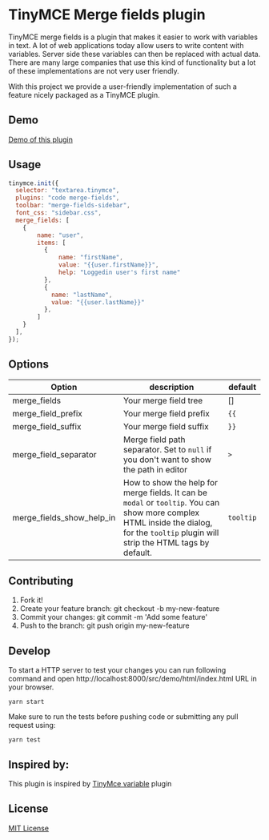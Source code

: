 # TinyMCE Merge fields plugin

TinyMCE merge fields is a plugin that makes it easier to work with variables in text. A lot of web applications today allow users to write content with variables. Server side these variables can then be replaced with actual data. There are many large companies that use this kind of functionality but a lot of these implementations are not very user friendly.

With this project we provide a user-friendly implementation of such a feature nicely packaged as a TinyMCE plugin.

## Demo
[Demo of this plugin](https://eventival.github.io/tinymce-merge-fields-plugin/)

## Usage
```javascript
tinymce.init({
  selector: "textarea.tinymce",
  plugins: "code merge-fields",
  toolbar: "merge-fields-sidebar",
  font_css: "sidebar.css",
  merge_fields: [
    {
        name: "user",
        items: [
          {
              name: "firstName",
              value: "{{user.firstName}}",
              help: "Loggedin user's first name"
          },
          {
            name: "lastName",
            value: "{{user.lastName}}"
          },
        ]
    }
  ],
});
```
## Options
| Option | description | default |
---|---|---|
| merge_fields | Your merge field tree | [] |
| merge_field_prefix | Your merge field prefix | `{{`
| merge_field_suffix | Your merge field suffix | `}}`
| merge_field_separator | Merge field path separator. Set to `null` if you don't want to show the path in editor | `>`
| merge_fields_show_help_in |How to show the help for merge fields. It can be `modal` or `tooltip`. You can show more complex HTML inside the dialog, for the `tooltip` plugin will strip the HTML tags by default. | `tooltip`

## Contributing
1. Fork it!
2. Create your feature branch: git checkout -b my-new-feature
3. Commit your changes: git commit -m 'Add some feature'
4. Push to the branch: git push origin my-new-feature

## Develop
To start a HTTP server to test your changes you can run following command and open http://localhost:8000/src/demo/html/index.html  URL in your browser.
```shell
yarn start
```
Make sure to run the tests before pushing code or submitting any pull request using:
```shell
yarn test
```

## Inspired by:
This plugin is inspired by [TinyMce variable](https://github.com/ambassify/tinymce-variable) plugin

## License

[MIT License](http://opensource.org/licenses/MIT)